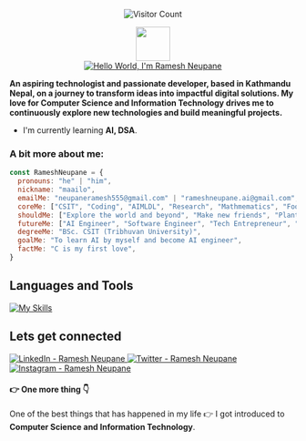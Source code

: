<p align="center">
  <img src="https://profile-counter.glitch.me/RameshNeupane/count.svg" alt="Visitor Count" title="Profile Visit Count" />
</p>

<div align="center">
  <img src="https://media.giphy.com/media/hvRJCLFzcasrR4ia7z/giphy.gif" width="60">
</div>

<div align="center"><a href="https://git.io/typing-svg"><img src="https://readme-typing-svg.demolab.com?font=JetBrains+Mono&weight=700&size=30&duration=3000&pause=1000&color=4F7BF7&center=true&vCenter=true&width=550&lines=Hello+World,+I'm+Ramesh+Neupane" alt="Hello World, I'm Ramesh Neupane" /></a></div>

<p><b>An aspiring technologist and passionate developer, based in Kathmandu Nepal, on a journey to transform ideas into impactful digital solutions. My love for Computer Science and Information Technology drives me to continuously explore new technologies and build meaningful projects.</b></p>

<ul>
  <li>I'm currently learning <b>AI, DSA</b>.</li>
</ul>

<h3>A bit more about me:</h3>

```javascript
const RameshNeupane = {
  pronouns: "he" | "him",
  nickname: "maailo",
  emailMe: "neupaneramesh555@gmail.com" | "rameshneupane.ai@gmail.com",
  coreMe: ["CSIT", "Coding", "AIMLDL", "Research", "Mathmematics", "Football", "Farming", "Play guitar", "Travel", "Chess", "Content creation", "Robotics", "Watch movies and series", "Reading", "Writing", "Drawing", "A random act of kindness"],
  shouldMe: ["Explore the world and beyond", "Make new friends", "Plant trees", "Keep the environment clean", "Promote agriculture"],
  futureMe: ["AI Engineer", "Software Engineer", "Tech Entrepreneur", "Farmer", "Teacher", "Helping hand", "Environmentalist"],
  degreeMe: "BSc. CSIT (Tribhuvan University)",
  goalMe: "To learn AI by myself and become AI engineer",
  factMe: "C is my first love",
}
```

<h2>Languages and Tools</h2>

[![My Skills](https://skillicons.dev/icons?i=c,cpp,py,js,ts,html,css,git,react,nextjs,tailwind,nodejs,express,mysql,mongodb,opencv,docker&perline=10)](https://skillicons.dev)

<h2>Lets get connected</h2>

<p align="left">
  <a href="https://www.linkedin.com/in/ramesh-neupane">
    <img src="https://skillicons.dev/icons?i=linkedin" title="LinkedIn - Ramesh Neupane" />
  </a>
   <a href="https://x.com/rameshneupane98">
    <img src="https://skillicons.dev/icons?i=twitter" title="Twitter - Ramesh Neupane" />
  </a>
   <a href="https://www.instagram.com/__maailo">
    <img src="https://skillicons.dev/icons?i=instagram" title="Instagram - Ramesh Neupane" />
  </a>
</p>

<h4><b>👉 One more thing 👇</b></h4>
<p>One of the best things that has happened in my life 👉 I got introduced to <b>Computer Science and Information Technology</b>.</p>
